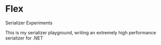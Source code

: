 # Flex
Serializer Experiments

This is my serializer playground, writing an extremely high performance serializer for .NET


